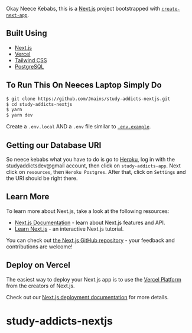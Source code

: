 Okay Neece Kebabs, this is a [Next.js](https://nextjs.org/) project bootstrapped with [`create-next-app`](https://github.com/vercel/next.js/tree/canary/packages/create-next-app).

## Built Using

- [Next.js](https://nextjs.org/)
- [Vercel](https://vercel.com)
- [Tailwind CSS](https://tailwindcss.com/)
- [PostgreSQL](https://www.postgresql.org/)

## To Run This On Neeces Laptop Simply Do

```bash
$ git clone https://github.com/Jmains/study-addicts-nextjs.git
$ cd study-addicts-nextjs
$ yarn
$ yarn dev
```

Create a `.env.local` AND a `.env` file similar to [`.env.example`](https://github.com/Jmains/study-addicts-nextjs/blob/main/.env.example).

## Getting our Database URI

So neece kebabs what you have to do is go to [Heroku](https://www.heroku.com/), log in with the studyaddictsdev@gmail account, then click on `study-addicts-app`. Next click on `resources`, then `Heroku Postgres`. After that, click on `Settings` and
the URI should be right there.

## Learn More

To learn more about Next.js, take a look at the following resources:

- [Next.js Documentation](https://nextjs.org/docs) - learn about Next.js features and API.
- [Learn Next.js](https://nextjs.org/learn) - an interactive Next.js tutorial.

You can check out [the Next.js GitHub repository](https://github.com/vercel/next.js/) - your feedback and contributions are welcome!

## Deploy on Vercel

The easiest way to deploy your Next.js app is to use the [Vercel Platform](https://vercel.com/import?utm_medium=default-template&filter=next.js&utm_source=create-next-app&utm_campaign=create-next-app-readme) from the creators of Next.js.

Check out our [Next.js deployment documentation](https://nextjs.org/docs/deployment) for more details.

# study-addicts-nextjs
